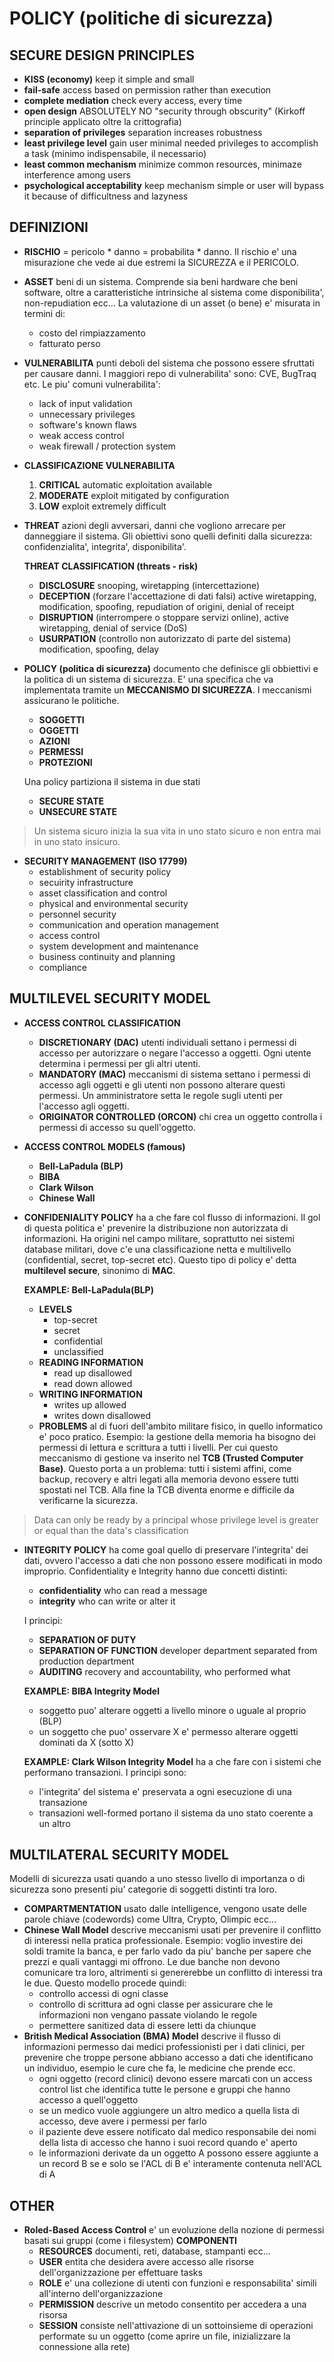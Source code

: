 # POLICY (politiche di sicurezza)
## SECURE DESIGN PRINCIPLES
- **KISS (economy)** keep it simple and small
- **fail-safe** access based on permission rather than execution
- **complete mediation** check every access, every time
- **open design** ABSOLUTELY NO "security through obscurity" (Kirkoff principle applicato oltre la crittografia)
- **separation of privileges** separation increases robustness
- **least privilege level** gain user minimal needed privileges to accomplish a task (minimo indispensabile, il necessario)
- **least common mechanism** minimize common resources, minimaze interference among users
- **psychological acceptability** keep mechanism simple or user will bypass it because of difficultness and lazyness

## DEFINIZIONI
- **RISCHIO** = pericolo * danno = probabilita * danno. Il rischio e' una misurazione che vede ai due estremi la SICUREZZA e il PERICOLO.

- **ASSET** beni di un sistema. Comprende sia beni hardware che beni software, oltre a caratteristiche intrinsiche al sistema come disponibilita', non-repudiation ecc... La valutazione di un asset (o bene) e' misurata in termini di:
	- costo del rimpiazzamento
	- fatturato perso
	
- **VULNERABILITA** punti deboli del sistema che possono essere sfruttati per causare danni. I maggiori repo di vulnerabilita' sono: CVE, BugTraq etc. Le piu' comuni vulnerabilita':
	- lack of input validation
	- unnecessary privileges
	- software's known flaws
	- weak access control
	- weak firewall / protection system	

- **CLASSIFICAZIONE VULNERABILITA**
	1. **CRITICAL** automatic exploitation available
	2. **MODERATE** exploit mitigated by configuration
	3. **LOW** exploit extremely difficult

- **THREAT** azioni degli avversari, danni che vogliono arrecare per danneggiare il sistema. Gli obiettivi sono quelli definiti dalla sicurezza: confidenzialita', integrita', disponibilita'.

	**THREAT CLASSIFICATION (threats - risk)**
	- **DISCLOSURE** snooping, wiretapping (intercettazione)
	- **DECEPTION** (forzare l'accettazione di dati falsi) active wiretapping, modification, spoofing, repudiation of origini, denial of receipt
	- **DISRUPTION** (interrompere o stoppare servizi online), active wiretapping, denial of service (DoS)
	- **USURPATION** (controllo non autorizzato di parte del sistema) modification, spoofing, delay
	
- **POLICY (politica di sicurezza)** documento che definisce gli obbiettivi e la politica di un sistema di sicurezza. E' una specifica che va implementata tramite un **MECCANISMO DI SICUREZZA**. I meccanismi assicurano le politiche.
	- **SOGGETTI**
	- **OGGETTI**
	- **AZIONI**
	- **PERMESSI**
	- **PROTEZIONI**
	
	Una policy partiziona il sistema in due stati
	- **SECURE STATE**
	- **UNSECURE STATE**

> Un sistema sicuro inizia la sua vita in uno stato sicuro e non entra mai in uno stato insicuro.

- **SECURITY MANAGEMENT (ISO 17799)**
	-	establishment of security policy
	- secuirity infrastructure
	- asset classification and control
	- physical and environmental security
	- personnel security
	- communication and operation management
	- access control
	- system development and maintenance
	- business continuity and planning
	- compliance

## MULTILEVEL SECURITY MODEL
- **ACCESS CONTROL CLASSIFICATION**
	- **DISCRETIONARY (DAC)** utenti individuali settano i permessi di accesso per autorizzare o negare l'accesso a oggetti. Ogni utente determina i permessi per gli altri utenti.
	- **MANDATORY (MAC)** meccanismi di sistema settano i permessi di accesso agli oggetti e gli utenti non possono alterare questi permessi. Un amministratore setta le regole sugli utenti per l'accesso agli oggetti.
	- **ORIGINATOR CONTROLLED (ORCON)** chi crea un oggetto controlla i permessi di accesso su quell'oggetto. 

- **ACCESS CONTROL MODELS (famous)**
	- **Bell-LaPadula (BLP)**
	- **BIBA**
	- **Clark Wilson**
	- **Chinese Wall**

- **CONFIDENIALITY POLICY** ha a che fare col flusso di informazioni. Il gol di questa politica e' prevenire la distribuzione non autorizzata di informazioni. Ha origini nel campo militare, soprattutto nei sistemi database militari, dove c'e una classificazione netta e multilivello (confidential, secret, top-secret etc). Questo tipo di policy e' detta **multilevel secure**, sinonimo di **MAC**.

	**EXAMPLE: Bell-LaPadula(BLP)**
	- **LEVELS**
		- top-secret
		- secret
		- confidential
		- unclassified
	- **READING INFORMATION**
		- read up disallowed
		- read down allowed
	- **WRITING INFORMATION**
		- writes up allowed
		- writes down disallowed
	- **PROBLEMS** al di fuori dell'ambito militare fisico, in quello informatico e' poco pratico. Esempio: la gestione della memoria ha bisogno dei permessi di lettura e scrittura a tutti i livelli. Per cui questo meccanismo di gestione va inserito nel **TCB (Trusted Computer Base)**. Questo porta a un problema: tutti i sistemi affini, come backup, recovery e altri legati alla memoria devono essere tutti spostati nel TCB. Alla fine la TCB diventa enorme e difficile da verificarne la sicurezza.

> Data can only be ready by a principal whose privilege level is greater or equal than the data's classification

- **INTEGRITY POLICY** ha come goal quello di preservare l'integrita' dei dati, ovvero l'accesso a dati che non possono essere modificati in modo improprio. Confidentiality e Integrity hanno due concetti distinti:
	- **confidentiality** who can read a message
	- **integrity** who can write or alter it

	I principi:
	- **SEPARATION OF DUTY** 
	- **SEPARATION OF FUNCTION** developer department separated from production department
	- **AUDITING** recovery and accountability, who performed what

	**EXAMPLE: BIBA Integrity Model**
	- soggetto puo' alterare oggetti a livello minore o uguale al proprio (BLP)
	- un soggetto che puo' osservare X e' permesso alterare oggetti dominati da X (sotto X)

	**EXAMPLE: Clark Wilson Integrity Model** ha a che fare con i sistemi che performano transazioni. I principi sono:
	- l'integrita' del sistema e' preservata a ogni esecuzione di una transazione
	- transazioni well-formed portano il sistema da uno stato coerente a un altro

## MULTILATERAL SECURITY MODEL
Modelli di sicurezza usati quando a uno stesso livello di importanza o di sicurezza sono presenti piu' categorie di soggetti distinti tra loro.
- **COMPARTMENTATION** usato dalle intelligence, vengono usate delle parole chiave (codewords) come Ultra, Crypto, Olimpic ecc...
- **Chinese Wall Model** descrive meccanismi usati per prevenire il conflitto di interessi nella pratica professionale. Esempio: voglio investire dei soldi tramite la banca, e per farlo vado da piu' banche per sapere che prezzi e quali vantaggi mi offrono. Le due banche non devono comunicare tra loro, altrimenti si genererebbe un conflitto di interessi tra le due. Questo modello procede quindi:
	- controllo accessi di ogni classe
	- controllo di scrittura ad ogni classe per assicurare che le informazioni non vengano passate violando le regole
	- permettere sanitized data di essere letti da chiunque
- **British Medical Association (BMA) Model** descrive il flusso di informazioni permesso dai medici professionisti per i dati clinici, per prevenire che troppe persone abbiano accesso a dati che identificano un individuo, esempio le cure che fa, le medicine che prende ecc. 
	- ogni oggetto (record clinici) devono essere marcati con un access control list che identifica tutte le persone e gruppi che hanno accesso a quell'oggetto
	- se un medico vuole aggiungere un altro medico a quella lista di accesso, deve avere i permessi per farlo
	- il paziente deve essere notificato dal medico responsabile dei nomi della lista di accesso che hanno i suoi record quando e' aperto
	- le informazioni derivate da un oggetto A possono essere aggiunte a un record B se e solo se l'ACL di B e' interamente contenuta nell'ACL di A

## OTHER
- **Roled-Based Access Control** e' un evoluzione della nozione di permessi basati sui gruppi (come i filesystem)
	**COMPONENTI**
	- **RESOURCES** documenti, reti, database, stampanti ecc...
	- **USER** entita che desidera avere accesso alle risorse dell'organizzazione per effettuare tasks
	- **ROLE** e' una collezione di utenti con funzioni e responsabilita' simili all'interno dell'organizzazione
	- **PERMISSION** descrive un metodo consentito per accedera a una risorsa
	- **SESSION** consiste nell'attivazione di un sottoinsieme di operazioni performate su un oggetto (come aprire un file, inizializzare la connessione alla rete) 






















